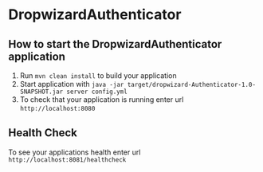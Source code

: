 # DropwizardAuthenticator

How to start the DropwizardAuthenticator application
---

1. Run `mvn clean install` to build your application
1. Start application with `java -jar target/dropwizard-Authenticator-1.0-SNAPSHOT.jar server config.yml`
1. To check that your application is running enter url `http://localhost:8080`

Health Check
---

To see your applications health enter url `http://localhost:8081/healthcheck`
